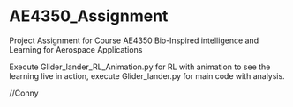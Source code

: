 # AE4350_Assignment
Project Assignment for Course AE4350 Bio-Inspired intelligence and Learning for Aerospace Applications

Execute Glider_lander_RL_Animation.py for RL with animation to see the learning live in action, execute Glider_lander.py for main code with analysis.

//Conny
